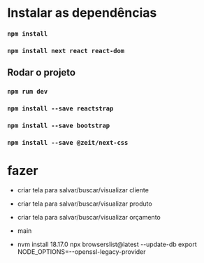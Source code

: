 # Instalar as dependências
### `npm install`
### `npm install next react react-dom`
## Rodar o projeto

### `npm rum dev`
### `npm install --save reactstrap`
### `npm install --save bootstrap` 
### `npm install --save @zeit/next-css`

# fazer
* criar tela para salvar/buscar/visualizar cliente
* criar tela para salvar/buscar/visualizar produto
* criar tela para salvar/buscar/visualizar orçamento 
* main


* nvm install 18.17.0
npx browserslist@latest --update-db
export NODE_OPTIONS=--openssl-legacy-provider
